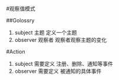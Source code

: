 #观察值模式

##Golossry 
1. subject  主题          定义一个主题
2. observer 观察者        观察者观察主题的变化


#Action
1. subject 需要定义 注册、删除、通知等事件
2. observer 需要定义 被通知的具体事件
